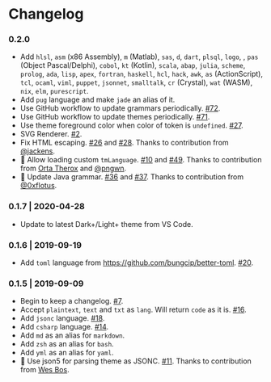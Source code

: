 # Changelog

### 0.2.0

- Add `hlsl`, `asm` (x86 Assembly), `m` (Matlab), `sas`, `d`, `dart`, `plsql`, `logo`, , `pas` (Object Pascal/Delphi), `cobol`, `kt` (Kotlin), `scala`, `abap`, `julia`, `scheme`, `prolog`, `ada`, `lisp`, `apex`, `fortran`, `haskell`, `hcl`, `hack`, `awk`, `as` (ActionScript), `tcl`, `ocaml`, `viml`, `puppet`, `jsonnet`, `smalltalk`, `cr` (Crystal), `wat` (WASM), `nix`, `elm`, `purescript`.
- Add `pug` language and make `jade` an alias of it.
- Use GitHub workflow to update grammars periodically. [#72](https://github.com/shikijs/shiki/issues/72).
- Use GitHub workflow to update themes periodically. [#71](https://github.com/shikijs/shiki/issues/71).
- Use theme foreground color when color of token is `undefined`. [#27](https://github.com/shikijs/shiki/issues/27).
- SVG Renderer. [#2](https://github.com/shikijs/shiki/issues/2).
- Fix HTML escaping. [#26](https://github.com/octref/shiki/issues/26) and [#28](https://github.com/octref/shiki/pull/28). Thanks to contribution from [@jackens](https://github.com/jackens).
- 🙌 Allow loading custom `tmLanguage`. [#10](https://github.com/octref/shiki/issues/10) and [#49](https://github.com/octref/shiki/pull/49). Thanks to contribution from [Orta Therox](https://github.com/orta) and [@pngwn](https://github.com/pngwn).
- 🙌 Update Java grammar. [#36](https://github.com/octref/shiki/issues/36) and [#37](https://github.com/octref/shiki/issues/37). Thanks to contribution from [@0xflotus](https://github.com/0xflotus).

### 0.1.7 | 2020-04-28

- Update to latest Dark+/Light+ theme from VS Code.

### 0.1.6 | 2019-09-19

- Add `toml` language from https://github.com/bungcip/better-toml. [#20](https://github.com/octref/shiki/issues/20).

### 0.1.5 | 2019-09-09

- Begin to keep a changelog. [#7](https://github.com/octref/shiki/issues/7).
- Accept `plaintext`, `text` and `txt` as `lang`. Will return `code` as it is. [#16](https://github.com/octref/shiki/issues/16).
- Add `jsonc` language. [#18](https://github.com/octref/shiki/issues/18).
- Add `csharp` language. [#14](https://github.com/octref/shiki/issues/14).
- Add `md` as an alias for `markdown`.
- Add `zsh` as an alias for `bash`.
- Add `yml` as an alias for `yaml`.
- 🙌 Use json5 for parsing theme as JSONC. [#11](https://github.com/octref/shiki/issues/11). Thanks to contribution from [Wes Bos](https://github.com/wesbos).